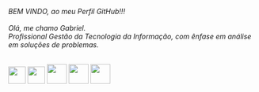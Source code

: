<!--
**gbmfortinho/gbmfortinho** is a ✨ _special_ ✨ repository because its `README.md` (this file) appears on your GitHub profile.

Here are some ideas to get you started:

- 🔭 I’m currently working on ...
- 🌱 I’m currently learning ...
- 👯 I’m looking to collaborate on ...
- 🤔 I’m looking for help with ...
- 💬 Ask me about ...
- 📫 How to reach me: ...
- 😄 Pronouns: ...
- ⚡ Fun fact: ...
-->

<i> BEM VINDO, ao meu Perfil GitHub!!!</i> <br/><br/>
<i> Olá, me chamo Gabriel.</i> <br/>
<i> Profissional Gestão da Tecnologia da Informação, com ênfase em análise em soluções de problemas.</i><br/><br/>

<div>

<img width="35px" src="https://cdn.jsdelivr.net/gh/devicons/devicon/icons/javascript/javascript-original.svg" />
<img  width="35px"src="https://cdn.jsdelivr.net/gh/devicons/devicon/icons/adonisjs/adonisjs-original.svg" /> 
<img width="40px" src="https://cdn.jsdelivr.net/gh/devicons/devicon/icons/angularjs/angularjs-original.svg" /> 
<img width="40px" src="https://cdn.jsdelivr.net/gh/devicons/devicon/icons/html5/html5-original-wordmark.svg" /> 
<img width="40px" src="https://cdn.jsdelivr.net/gh/devicons/devicon/icons/css3/css3-plain-wordmark.svg" />
          
</div>
